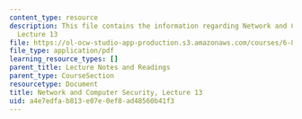 ```yaml
---
content_type: resource
description: This file contains the information regarding Network and Computer Security,
  Lecture 13
file: https://ol-ocw-studio-app-production.s3.amazonaws.com/courses/6-857-network-and-computer-security-spring-2014/a4e7edfab813e07e0ef8ad48560b41f3_MIT6_857S14_Lec13.pdf
file_type: application/pdf
learning_resource_types: []
parent_title: Lecture Notes and Readings
parent_type: CourseSection
resourcetype: Document
title: Network and Computer Security, Lecture 13
uid: a4e7edfa-b813-e07e-0ef8-ad48560b41f3
---
```

